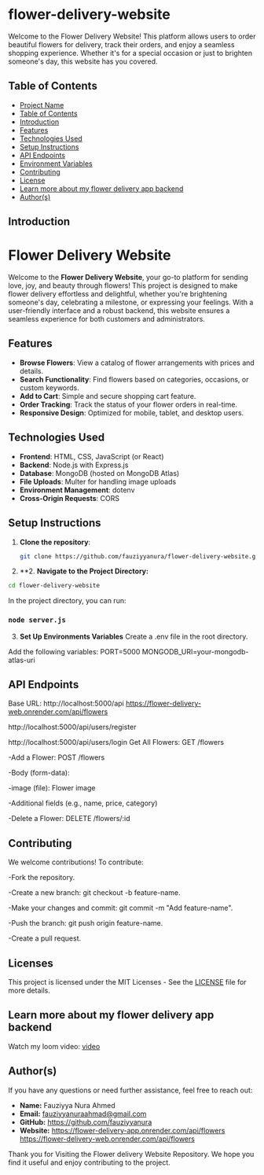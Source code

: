 # flower-delivery-website

Welcome to the Flower Delivery Website! This platform allows users to order beautiful flowers for delivery, track their orders, and enjoy a seamless shopping experience. Whether it's for a special occasion or just to brighten someone's day, this website has you covered.


## Table of Contents
- [Project Name](#Project-Name)
- [Table of Contents](#Table-of-Contents)
- [Introduction](#Introduction)
- [Features](#features)
- [Technologies Used](#technologies-used)
- [Setup Instructions](#setup-instructions)
- [API Endpoints](#api-endpoints)
- [Environment Variables](#environment-variables)
- [Contributing](#contributing)
- [License](#license)
- [Learn more about my flower delivery app backend](#Learn-more-about-my-flower-delivery-app-backend)
- [Author(s)](#authors)

## Introduction
#  Flower Delivery Website

Welcome to the **Flower Delivery Website**, your go-to platform for sending love, joy, and beauty through flowers! This project is designed to make flower delivery effortless and delightful, whether you're brightening someone's day, celebrating a milestone, or expressing your feelings. With a user-friendly interface and a robust backend, this website ensures a seamless experience for both customers and administrators.

## Features
- **Browse Flowers**: View a catalog of flower arrangements with prices and details.
- **Search Functionality**: Find flowers based on categories, occasions, or custom keywords.
- **Add to Cart**: Simple and secure shopping cart feature.
- **Order Tracking**: Track the status of your flower orders in real-time.
- **Responsive Design**: Optimized for mobile, tablet, and desktop users.

## Technologies Used
- **Frontend**: HTML, CSS, JavaScript (or React)
- **Backend**: Node.js with Express.js
- **Database**: MongoDB (hosted on MongoDB Atlas)
- **File Uploads**: Multer for handling image uploads
- **Environment Management**: dotenv
- **Cross-Origin Requests**: CORS

## Setup Instructions
1. **Clone the repository**:
   ```sh
   git clone https://github.com/fauziyyanura/flower-delivery-website.git

   ```

2. **2\. **Navigate to the Project Directory:**

```sh
cd flower-delivery-website

```
In the project directory, you can run:

### `node server.js`


3. **Set Up Environments Variables**
Create a .env file in the root directory.

Add the following variables:
PORT=5000
MONGODB_URI=your-mongodb-atlas-uri

## API Endpoints
Base URL: http://localhost:5000/api
 https://flower-delivery-web.onrender.com/api/flowers

 http://localhost:5000/api/users/register

 http://localhost:5000/api/users/login
Get All Flowers: GET /flowers

-Add a Flower: POST /flowers

-Body (form-data):

-image (file): Flower image

-Additional fields (e.g., name, price, category)

-Delete a Flower: DELETE /flowers/:id

## Contributing
We welcome contributions! To contribute:

-Fork the repository.

-Create a new branch: git checkout -b feature-name.

-Make your changes and commit: git commit -m "Add feature-name".

-Push the branch: git push origin feature-name.

-Create a pull request.

## Licenses
This project is licensed under the MIT Licenses - See the [LICENSE](LICENSE) file for more details.

## Learn more about my flower delivery app backend
Watch my loom video: [video](https://www.loom.com/share/d3e613179fa44f31b0f9551f0a1fa174?sid=d8223c08-29b8-41bd-9729-7092e4421e53)


## Author(s)
If you have any questions or need further assistance, feel free to reach out:
- **Name:** Fauziyya Nura Ahmed
- **Email:** fauziyyanuraahmad@gmail.com
- **GitHub:** https://github.com/fauziyyanura
- **Website:** https://flower-delivery-app.onrender.com/api/flowers
                https://flower-delivery-web.onrender.com/api/flowers



Thank you for Visiting the Flower delivery Website Repository. We hope you find it useful and enjoy contributing to the project.



